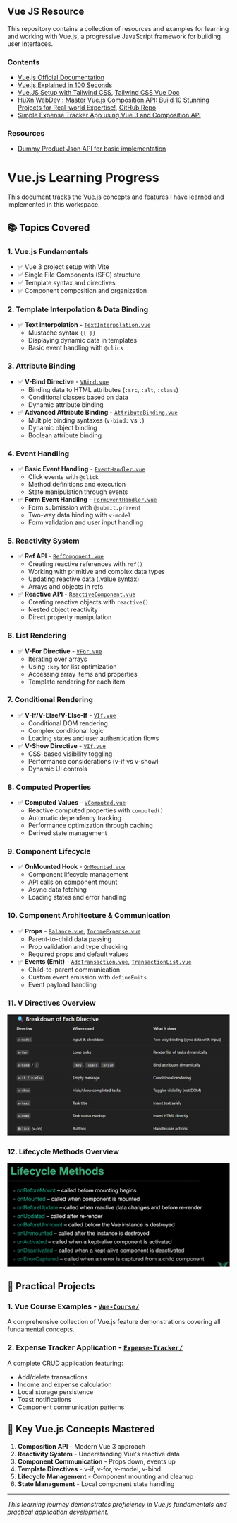 ## Vue JS Resource

This repository contains a collection of resources and examples for learning and working with Vue.js, a progressive JavaScript framework for building user interfaces.

### Contents

- [Vue.js Official Documentation](https://vuejs.org/guide/quick-start.html)
- [Vue.js Explained in 100 Seconds](https://youtu.be/nhBVL41-_Cw?si=4eIkd45jzlxgeN4Z)
- [Vue.JS Setup with Tailwind CSS](https://youtu.be/P5d_UUxqOzs?si=KeMc70jda6jCQzhj), [Tailwind CSS Vue Doc](https://tailwindcss.com/docs/installation/using-vite)
- [HuXn WebDev : Master Vue.js Composition API: Build 10 Stunning Projects for Real-world Expertise!](https://www.youtube.com/watch?v=pgWZLS75Nmo), [GitHub Repo](https://github.com/HuXn-WebDev/Vue.js-Complete-Course-With-10-Projects)
- [Simple Expense Tracker App using Vue 3 and Composition API](https://www.youtube.com/watch?v=hNPwdOZ3qFU)

### Resources

- [Dummy Product Json API for basic implementation](https://dummyjson.com/docs/products)

# Vue.js Learning Progress

This document tracks the Vue.js concepts and features I have learned and implemented in this workspace.

## 📚 Topics Covered

### 1. **Vue.js Fundamentals**

- ✅ Vue 3 project setup with Vite
- ✅ Single File Components (SFC) structure
- ✅ Template syntax and directives
- ✅ Component composition and organization

### 2. **Template Interpolation & Data Binding**

- ✅ **Text Interpolation** - [`TextInterpolation.vue`](Vue-Course/src/components/TextInterpolation.vue)
  - Mustache syntax `{{ }}`
  - Displaying dynamic data in templates
  - Basic event handling with `@click`

### 3. **Attribute Binding**

- ✅ **V-Bind Directive** - [`VBind.vue`](Vue-Course/src/components/VBind.vue)
  - Binding data to HTML attributes (`:src`, `:alt`, `:class`)
  - Conditional classes based on data
  - Dynamic attribute binding
- ✅ **Advanced Attribute Binding** - [`AttributeBinding.vue`](Vue-Course/src/components/AttributeBinding.vue)
  - Multiple binding syntaxes (`v-bind:` vs `:`)
  - Dynamic object binding
  - Boolean attribute binding

### 4. **Event Handling**

- ✅ **Basic Event Handling** - [`EventHandler.vue`](Vue-Course/src/components/EventHandler.vue)
  - Click events with `@click`
  - Method definitions and execution
  - State manipulation through events
- ✅ **Form Event Handling** - [`FormEventHandler.vue`](Vue-Course/src/components/FormEventHandler.vue)
  - Form submission with `@submit.prevent`
  - Two-way data binding with `v-model`
  - Form validation and user input handling

### 5. **Reactivity System**

- ✅ **Ref API** - [`RefComponent.vue`](Vue-Course/src/components/RefComponent.vue)
  - Creating reactive references with `ref()`
  - Working with primitive and complex data types
  - Updating reactive data (.value syntax)
  - Arrays and objects in refs
- ✅ **Reactive API** - [`ReactiveComponent.vue`](Vue-Course/src/components/ReactiveComponent.vue)
  - Creating reactive objects with `reactive()`
  - Nested object reactivity
  - Direct property manipulation

### 6. **List Rendering**

- ✅ **V-For Directive** - [`VFor.vue`](Vue-Course/src/components/VFor.vue)
  - Iterating over arrays
  - Using `:key` for list optimization
  - Accessing array items and properties
  - Template rendering for each item

### 7. **Conditional Rendering**

- ✅ **V-If/V-Else/V-Else-If** - [`VIf.vue`](Vue-Course/src/components/VIf.vue)
  - Conditional DOM rendering
  - Complex conditional logic
  - Loading states and user authentication flows
- ✅ **V-Show Directive** - [`VIf.vue`](Vue-Course/src/components/VIf.vue)
  - CSS-based visibility toggling
  - Performance considerations (v-if vs v-show)
  - Dynamic UI controls

### 8. **Computed Properties**

- ✅ **Computed Values** - [`VComputed.vue`](Vue-Course/src/components/VComputed.vue)
  - Reactive computed properties with `computed()`
  - Automatic dependency tracking
  - Performance optimization through caching
  - Derived state management

### 9. **Component Lifecycle**

- ✅ **OnMounted Hook** - [`OnMounted.vue`](Vue-Course/src/components/OnMounted.vue)
  - Component lifecycle management
  - API calls on component mount
  - Async data fetching
  - Loading states and error handling

### 10. **Component Architecture & Communication**

- ✅ **Props** - [`Balance.vue`](Expense-Tracker/src/components/Balance.vue), [`IncomeExpense.vue`](Expense-Tracker/src/components/IncomeExpense.vue)
  - Parent-to-child data passing
  - Prop validation and type checking
  - Required props and default values
- ✅ **Events (Emit)** - [`AddTransaction.vue`](Expense-Tracker/src/components/AddTransaction.vue), [`TransactionList.vue`](Expense-Tracker/src/components/TransactionList.vue)
  - Child-to-parent communication
  - Custom event emission with `defineEmits`
  - Event payload handling

### 11. V Directives Overview

![alt text](./assets/image.png)

### 12. Lifecycle Methods Overview

![alt text](./assets/image-1.png)

## 🎯 Practical Projects

### 1. **Vue Course Examples** - [`Vue-Course/`](Vue-Course/)

A comprehensive collection of Vue.js feature demonstrations covering all fundamental concepts.

### 2. **Expense Tracker Application** - [`Expense-Tracker/`](Expense-Tracker/)

A complete CRUD application featuring:

- Add/delete transactions
- Income and expense calculation
- Local storage persistence
- Toast notifications
- Component communication patterns

## 📝 Key Vue.js Concepts Mastered

1. **Composition API** - Modern Vue 3 approach
2. **Reactivity System** - Understanding Vue's reactive data
3. **Component Communication** - Props down, events up
4. **Template Directives** - v-if, v-for, v-model, v-bind
5. **Lifecycle Management** - Component mounting and cleanup
6. **State Management** - Local component state handling

---

_This learning journey demonstrates proficiency in Vue.js fundamentals and practical application development._
